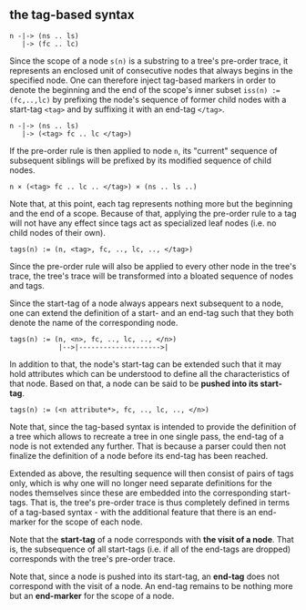 
<!-- ======================================================================= -->
## the tag-based syntax

```
n -|-> (ns .. ls)
   |-> (fc .. lc)
```

Since the scope of a node `s(n)` is a substring to a tree's pre-order trace,
it represents an enclosed unit of consecutive nodes that always begins in the
specified node. One can therefore inject tag-based markers in order to denote
the beginning and the end of the scope's inner subset `iss(n) := (fc,..,lc)`
by prefixing the node's sequence of former child nodes with a start-tag `<tag>`
and by suffixing it with an end-tag `</tag>`.

```
n -|-> (ns .. ls)
   |-> (<tag> fc .. lc </tag>)
```

If the pre-order rule is then applied to node `n`, its "current" sequence of
subsequent siblings will be prefixed by its modified sequence of child nodes.

```
n × (<tag> fc .. lc .. </tag>) × (ns .. ls ..)
```

Note that, at this point, each tag represents nothing more but the beginning
and the end of a scope. Because of that, applying the pre-order rule to a tag
will not have any effect since tags act as specialized leaf nodes (i.e. no
child nodes of their own).

```
tags(n) := (n, <tag>, fc, .., lc, .., </tag>)
```

Since the pre-order rule will also be applied to every other node in the tree's
trace, the tree's trace will be transformed into a bloated sequence of nodes
and tags.

Since the start-tag of a node always appears next subsequent to a node, one can
extend the definition of a start- and an end-tag such that they both denote the
name of the corresponding node.

```
tags(n) := (n, <n>, fc, .., lc, .., </n>)
            |-->|-------------------->|
```

In addition to that, the node's start-tag can be extended such that it may hold
attributes which can be understood to define all the characteristics of that
node. Based on that, a node can be said to be **pushed into its start-tag**.

```
tags(n) := (<n attribute*>, fc, .., lc, .., </n>)
```

Note that, since the tag-based syntax is intended to provide the definition
of a tree which allows to recreate a tree in one single pass, the end-tag of
a node is not extended any further. That is because a parser could then not
finalize the definition of a node before its end-tag has been reached.

Extended as above, the resulting sequence will then consist of pairs of tags
only, which is why one will no longer need separate definitions for the nodes
themselves since these are embedded into the corresponding start-tags. That is,
the tree's pre-order trace is thus completely defined in terms of a tag-based
syntax - with the additional feature that there is an end-marker for the scope
of each node.

Note that the **start-tag** of a node corresponds with **the visit of a node**.
That is, the subsequence of all start-tags (i.e. if all of the end-tags are
dropped) corresponds with the tree's pre-order trace.

Note that, since a node is pushed into its start-tag, an **end-tag** does not
correspond with the visit of a node. An end-tag remains to be nothing more but
an **end-marker** for the scope of a node.
